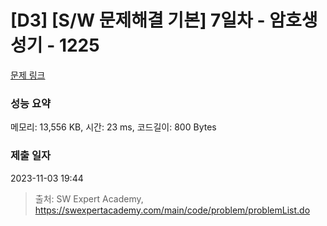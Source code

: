 # [D3] [S/W 문제해결 기본] 7일차 - 암호생성기 - 1225 

[문제 링크](https://swexpertacademy.com/main/code/problem/problemDetail.do?contestProbId=AV14uWl6AF0CFAYD) 

### 성능 요약

메모리: 13,556 KB, 시간: 23 ms, 코드길이: 800 Bytes

### 제출 일자

2023-11-03 19:44



> 출처: SW Expert Academy, https://swexpertacademy.com/main/code/problem/problemList.do